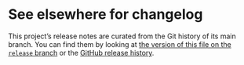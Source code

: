 # See elsewhere for changelog

This project’s release notes are curated from the Git history of its main
branch. You can find them by looking at [the version of this file on the
`release` branch][branch] or the [GitHub release history][gh-releases].

[branch]: https://github.com/WorldWideTelescope/wwt_kernel_data_relay/blob/release/CHANGELOG.md
[gh-releases]: https://github.com/WorldWideTelescope/wwt_kernel_data_relay/releases
